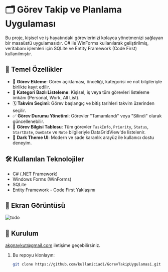 # 🗂️ Görev Takip ve Planlama Uygulaması

Bu proje, kişisel ve iş hayatındaki görevlerinizi kolayca yönetmenizi sağlayan bir masaüstü uygulamasıdır.
C# ile WinForms kullanılarak geliştirilmiş, veritabanı işlemleri için SQLite ve Entity Framework (Code First) kullanılmıştır.

## 🎯 Temel Özellikler

- 📌 **Görev Ekleme**: Görev açıklaması, önceliği, kategorisi ve not bilgileriyle birlikte kayıt edilir.  
- 📂 **Kategori Bazlı Listeleme**: Kişisel, iş veya tüm görevleri listeleme imkânı (Personal, Work, All List).  
- 🗓️ **Takvim Seçimi**: Görev başlangıç ve bitiş tarihleri takvim üzerinden seçilir.  
- ✅ **Görev Durumu Yönetimi**: Görevler "Tamamlandı" veya "Silindi" olarak güncellenebilir.  
- 🧾 **Görev Bilgisi Tablosu**: Tüm görevler `TaskInfo`, `Priority`, `Status`, `StartDate`, `DueDate` ve `Note` bilgileriyle DataGridView'de listelenir.  
- 🌙 **Dark Theme UI**: Modern ve sade karanlık arayüz ile kullanıcı dostu deneyim.  

## 🛠️ Kullanılan Teknolojiler

- C# (.NET Framework)  
- Windows Forms (WinForms)  
- SQLite  
- Entity Framework - Code First Yaklaşımı  

## 🧩 Ekran Görüntüsü
![todo](https://github.com/user-attachments/assets/21ec2d96-58ce-4d46-ad4d-60afd15535f5)

## 🚀 Kurulum
akgnaykut@gmail.com iletişime geçebilirsiniz.

1. Bu repoyu klonlayın:
   ```bash
   git clone https://github.com/kullaniciadi/GorevTakipUygulamasi.git
